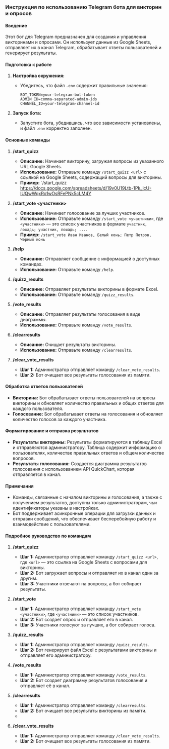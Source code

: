 ### Инструкция по использованию Telegram бота для викторин и опросов

#### Введение

Этот бот для Telegram предназначен для создания и управления викторинами и опросами. Он использует данные из Google
Sheets, отправляет их в канал Telegram, обрабатывает ответы пользователей и генерирует результаты.

#### Подготовка к работе

1. **Настройка окружения:**
    - Убедитесь, что файл `.env` содержит правильные значения:
      ```
      BOT_TOKEN=your-telegram-bot-token
      ADMIN_ID=comma-separated-admin-ids
      CHANNEL_ID=your-telegram-channel-id
      ```

2. **Запуск бота:**
    - Запустите бота, убедившись, что все зависимости установлены, и файл `.env` корректно заполнен.

#### Основные команды

1. **/start_quizz <url>**
    - **Описание:** Начинает викторину, загружая вопросы из указанного URL Google Sheets.
    - **Использование:** Отправьте команду `/start_quizz <url>` с ссылкой на Google Sheets, содержащий вопросы для
      викторины.
    - **Пример:** `/start_quizz https://docs.google.com/spreadsheets/d/19v0U19Ltb-1Pk_lcU-IUQwWqxRo1wOsRFePNk5cLM4Y

2. **/start_vote <участники>**
    - **Описание:** Начинает голосование за лучших участников.
    - **Использование:** Отправьте команду `/start_vote <участники>`, где `<участники>` — это список участников в
      формате `участник, лошадь; участник, лошадь; ...`.
    - **Пример:** `/start_vote Иван Иванов, Белый конь; Петр Петров, Черный конь`

3. **/help**
    - **Описание:** Отправляет сообщение с информацией о доступных командах.
    - **Использование:** Отправьте команду `/help`.

4. **/quizz_results**
    - **Описание:** Отправляет результаты викторины в формате Excel.
    - **Использование:** Отправьте команду `/quizz_results`.

5. **/vote_results**
    - **Описание:** Отправляет результаты голосования в виде диаграммы.
    - **Использование:** Отправьте команду `/vote_results`.

6. **/clearresults**
    - **Описание:** Очищает результаты викторины.
    - **Использование:** Отправьте команду `/clearresults`.
7. **/clear_vote_results**
    - **Шаг 1:** Администратор отправляет команду `/clear_vote_results`.
    - **Шаг 2:** Бот очищает все результаты голосования из памяти.

#### Обработка ответов пользователей

- **Викторина:** Бот обрабатывает ответы пользователей на вопросы викторины и обновляет количество правильных и общих
  ответов для каждого пользователя.
- **Голосование:** Бот обрабатывает ответы на голосования и обновляет количество голосов за каждого участника.

#### Форматирование и отправка результатов

- **Результаты викторины:** Результаты форматируются в таблицу Excel и отправляются администратору. Таблица содержит
  информацию о пользователях, количестве правильных ответов и общем количестве вопросов.
- **Результаты голосования:** Создается диаграмма результатов голосования с использованием API QuickChart, которая
  отправляется в канал.

#### Примечания

- Команды, связанные с началом викторины и голосования, а также с получением результатов, доступны только
  администраторам, чьи идентификаторы указаны в настройках.
- Бот поддерживает асинхронные операции для загрузки данных и отправки сообщений, что обеспечивает бесперебойную работу
  и взаимодействие с пользователями.

#### Подробное руководство по командам

1. **/start_quizz**
    - **Шаг 1:** Администратор отправляет команду `/start_quizz <url>`, где `<url>` — это ссылка на Google Sheets с
      вопросами для викторины.
    - **Шаг 2:** Бот загружает вопросы и отправляет их в канал один за другим.
    - **Шаг 3:** Участники отвечают на вопросы, а бот собирает результаты.

2. **/start_vote**
    - **Шаг 1:** Администратор отправляет команду `/start_vote <участники>`, где `<участники>` — это список участников.
    - **Шаг 2:** Бот создает опрос и отправляет его в канал.
    - **Шаг 3:** Участники голосуют за лучших, а бот собирает голоса.

3. **/quizz_results**
    - **Шаг 1:** Администратор отправляет команду `/quizz_results`.
    - **Шаг 2:** Бот генерирует файл Excel с результатами викторины и отправляет его администратору.

4. **/vote_results**
    - **Шаг 1:** Администратор отправляет команду `/vote_results`.
    - **Шаг 2:** Бот создает диаграмму результатов голосования и отправляет её в канал.

5. **/clearresults**
    - **Шаг 1:** Администратор отправляет команду `/clearresults`.
    - **Шаг 2:** Бот очищает все результаты викторины из памяти.
    -
6. **/clear_vote_results**
    - **Шаг 1:** Администратор отправляет команду `/clear_vote_results`.
    - **Шаг 2:** Бот очищает все результаты голосования из памяти.

